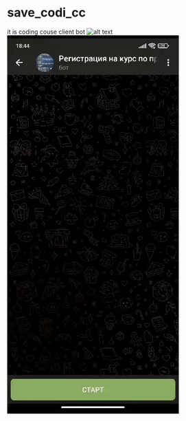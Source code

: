 # save_codi_cc
it is coding couse client bot
![alt text](https://www.onlinecourses24x7.com/wp-content/uploads/2017/12/Python-para-Hackers-ticos-Curso-completo.jpg)
![Alt Text](ezgif.com-video-to-gif.gif)
